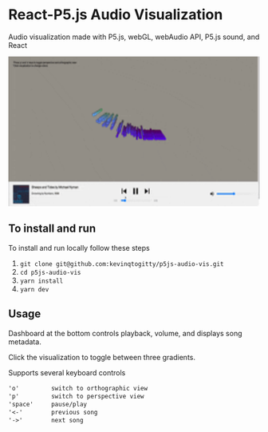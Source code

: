 # React-P5.js Audio Visualization

Audio visualization made with P5.js, webGL, webAudio API, P5.js sound, and React

<img src="./src/assets/gifs/preview.gif"  width="600" height="300">

## To install and run

To install and run locally follow these steps

1. `git clone git@github.com:kevinqtogitty/p5js-audio-vis.git`
2. `cd p5js-audio-vis`
3. `yarn install`
4. `yarn dev`

## Usage

Dashboard at the bottom controls playback, volume, and displays song metadata.

Click the visualization to toggle between three gradients.

Supports several keyboard controls

```
'o'         switch to orthographic view
'p'         switch to perspective view
'space'     pause/play
'<-'        previous song
'->'        next song
```
